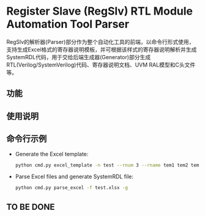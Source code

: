# Register Slave (RegSlv) RTL Module Automation Tool Parser

RegSlv的解析器(Parser)部分作为整个自动化工具的前端，以命令行形式使用，支持生成Excel格式的寄存器说明模板，并可根据该样式的寄存器说明解析并生成SystemRDL代码，用于交给后端生成器(Generator)部分生成RTL(Verilog/SystemVerilog)代码、寄存器说明文档、UVM RAL模型和C头文件等。

## 功能

## 使用说明

## 命令行示例

- Generate the Excel template:

    ```bash
    python cmd.py excel_template -n test --rnum 3 --rname tem1 tem2 tem3
    ```

- Parse Excel files and generate SystemRDL file:

    ```bash
    python cmd.py parse_excel -f test.xlsx -g
    ```

## TO BE DONE
